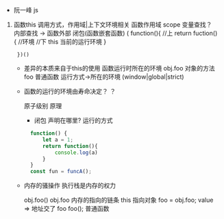 - 阮一峰 js
1. 函数this 调用方式，作用域|上下文环境相关
    函数作用域 scope 变量查找？ 
    内部查找 -> 函数外部 闭包(函数嵌套函数) 
    (
        function(){
        //上
            return fuction(){
                //环境
                //下
                this 当前的运行环境
            }

        })()
    - 差异的本质来自于this的使用
    函数运行时所在的环境
    obj.foo 对象的方法
    foo 普通函数 运行方式->所在的环境
    (window|global|strict)

    - 函数的运行的环境由寿命决定？
      ？

      原子级别 原理
      - 闭包 声明在哪里? 运行的方式
      ```js
        function() {
            let a = 1;
            return function(){
                console.log(a)
            }
        }
        const fun = funcA();
      ```
    - 内存的骚操作
      执行栈是内存的权力
      
      obj.foo() obj.foo 内存的指向的链条 
      this 指向对象
      foo = obj.foo; value => 地址交了 foo
      foo(); 普通函数
      

